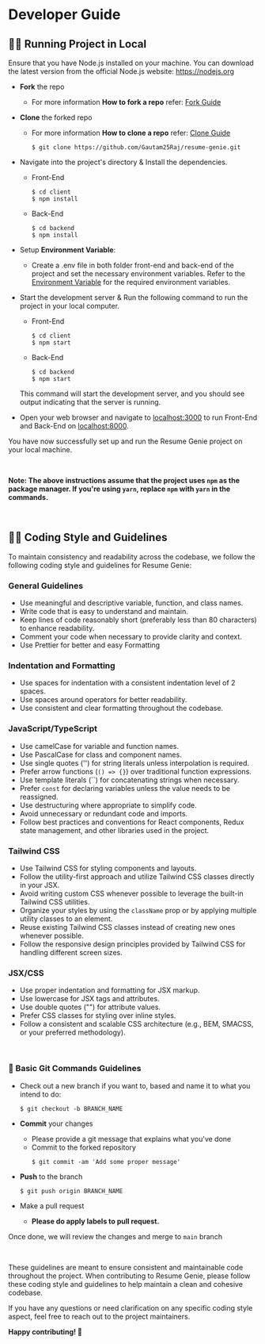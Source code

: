 # Developer Guide

## 🏃‍♀️ Running Project in Local

Ensure that you have Node.js installed on your machine. You can download the latest version from the official Node.js website: https://nodejs.org

- **Fork** the repo
  - For more information **How to fork a repo** refer: [Fork Guide](https://docs.github.com/en/get-started/quickstart/fork-a-repo)

- **Clone** the forked repo

  - For more information **How to clone a repo** refer: [Clone Guide](https://docs.github.com/en/repositories/creating-and-managing-repositories/cloning-a-repository)

    ```
    $ git clone https://github.com/Gautam25Raj/resume-genie.git
    ```

- Navigate into the project's directory & Install the dependencies.

  - Front-End

    ```
    $ cd client
    $ npm install
    ```

  - Back-End

    ```
    $ cd backend
    $ npm install
    ```

- Setup **Environment Variable**:

  - Create a .env file in both folder front-end and back-end of the project and set the necessary environment variables. Refer to the [Environment Variable](ENVIRONMENT.md) for the required environment variables.

- Start the development server & Run the following command to run the project in your local computer.

  - Front-End

    ```
    $ cd client
    $ npm start
    ```

  - Back-End

    ```
    $ cd backend
    $ npm start
    ```

  This command will start the development server, and you should see output indicating that the server is running.

- Open your web browser and navigate to [localhost:3000](http://localhost:3000) to run Front-End and Back-End on [localhost:8000](http://localhost:8000).

You have now successfully set up and run the Resume Genie project on your local machine.

<br>

**Note: The above instructions assume that the project uses `npm` as the package manager. If you're using `yarn`, replace `npm` with `yarn` in the commands.**

<br>

## 👨‍💻 Coding Style and Guidelines

To maintain consistency and readability across the codebase, we follow the following coding style and guidelines for Resume Genie:

### General Guidelines

- Use meaningful and descriptive variable, function, and class names.
- Write code that is easy to understand and maintain.
- Keep lines of code reasonably short (preferably less than 80 characters) to enhance readability.
- Comment your code when necessary to provide clarity and context.
- Use Prettier for better and easy Formatting

### Indentation and Formatting

- Use spaces for indentation with a consistent indentation level of 2 spaces.
- Use spaces around operators for better readability.
- Use consistent and clear formatting throughout the codebase.

### JavaScript/TypeScript

- Use camelCase for variable and function names.
- Use PascalCase for class and component names.
- Use single quotes ('') for string literals unless interpolation is required.
- Prefer arrow functions (`() => {}`) over traditional function expressions.
- Use template literals (\`\`) for concatenating strings when necessary.
- Prefer `const` for declaring variables unless the value needs to be reassigned.
- Use destructuring where appropriate to simplify code.
- Avoid unnecessary or redundant code and imports.
- Follow best practices and conventions for React components, Redux state management, and other libraries used in the project.

### Tailwind CSS

- Use Tailwind CSS for styling components and layouts.
- Follow the utility-first approach and utilize Tailwind CSS classes directly in your JSX.
- Avoid writing custom CSS whenever possible to leverage the built-in Tailwind CSS utilities.
- Organize your styles by using the `className` prop or by applying multiple utility classes to an element.
- Reuse existing Tailwind CSS classes instead of creating new ones whenever possible.
- Follow the responsive design principles provided by Tailwind CSS for handling different screen sizes.

### JSX/CSS

- Use proper indentation and formatting for JSX markup.
- Use lowercase for JSX tags and attributes.
- Use double quotes ("") for attribute values.
- Prefer CSS classes for styling over inline styles.
- Follow a consistent and scalable CSS architecture (e.g., BEM, SMACSS, or your preferred methodology).

<br>

### 🧢 Basic Git Commands Guidelines

- Check out a new branch if you want to, based and name it to what you intend to do:

  ```
  $ git checkout -b BRANCH_NAME
  ```

- **Commit** your changes

  - Please provide a git message that explains what you've done
  - Commit to the forked repository
    ```
    $ git commit -am 'Add some proper message'
    ```

- **Push** to the branch

  ```
  $ git push origin BRANCH_NAME
  ```

- Make a pull request
  - **Please do apply labels to pull request.**

Once done, we will review the changes and merge to <code>main</code> branch

<br>

These guidelines are meant to ensure consistent and maintainable code throughout the project. When contributing to Resume Genie, please follow these coding style and guidelines to help maintain a clean and cohesive codebase.

If you have any questions or need clarification on any specific coding style aspect, feel free to reach out to the project maintainers.

**Happy contributing! 💖**
